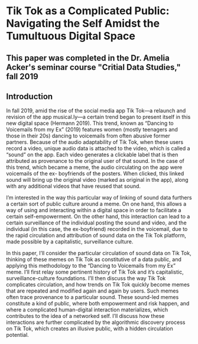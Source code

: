 # Tik Tok as a Complicated Public: Navigating the Self Amidst the Tumultuous Digital Space
## This paper was completed in the Dr. Amelia Acker's seminar course "Critial Data Studies," fall 2019

## Introduction

In fall 2019, amid the rise of the social media app Tik Tok—a relaunch and revision of
the app musical.ly—a certain trend began to present itself in this new digital space (Hermann
2019). This trend, known as “Dancing to Voicemails from my Ex” (2019) features women
(mostly teenagers and those in their 20s) dancing to voicemails from often abusive former
partners. Because of the audio adaptability of Tik Tok, when these users record a video, unique
audio data is attached to the video, which is called a “sound” on the app. Each video generates a
clickable label that is then attributed as provenance to the original user of that sound. In the case 
of this trend, which became a meme, the audio circulating on the app were voicemails of the ex-
boyfriends of the posters. When clicked, this linked sound will bring up the original video (marked as original in the app), along with any additional videos that have reused that sound. 

I’m interested in the way this particular way of linking of sound data furthers a certain sort of public
culture around a meme. On one hand, this allows a way of using and interacting within a digital
space in order to facilitate a certain self-empowerment. On the other hand, this interaction can
lead to a certain surveillance of the individual posting the sound and video, and the individual (in
this case, the ex-boyfriend) recorded in the voicemail, due to the rapid circulation and attribution
of sound data on the Tik Tok platform, made possible by a capitalistic, surveillance culture.

In this paper, I’ll consider the particular circulation of sound data on Tik Tok, thinking of
these memes on Tik Tok as constitutive of a data public, and applying this methodology to the
“Dancing to Voicemails from my Ex” meme. I’ll first relay some pertinent history of Tik Tok
and it’s capitalistic, surveillance-culture foundations. I’ll then discuss the way Tik Tok
complicates circulation, and how trends on Tik Tok quickly become memes that are repeated and
modified again and again by users. Such memes often trace provenance to a particular sound.
These sound-led memes constitute a kind of public, where both empowerment and risk happen,
and where a complicated human-digital interaction materializes, which contributes to the idea of
a networked self. I’ll discuss how these interactions are further complicated by the algorithmic
discovery process on Tik Tok, which creates an illusive public, with a hidden circulation
potential.
